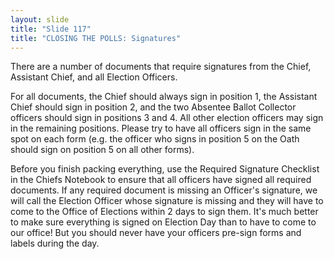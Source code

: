 ```yaml
---
layout: slide
title: "Slide 117"
title: "CLOSING THE POLLS: Signatures"
---
```


There are a number of documents that require signatures from the Chief, Assistant Chief, and all Election Officers.

For all documents, the Chief should always sign in position 1, the Assistant Chief should sign in position 2, and the two Absentee Ballot Collector officers should sign in positions 3 and 4. All other election officers may sign in the remaining positions. Please try to have all officers sign in the same spot on each form (e.g. the officer who signs in position 5 on the Oath should sign on position 5 on all other forms).

Before you finish packing everything, use the Required Signature Checklist in the Chiefs Notebook to ensure that all officers have signed all required documents. If any required document is missing an Officer's signature, we will call the Election Officer whose signature is missing and they will have to come to the Office of Elections within 2 days to sign them. It's much better to make sure everything is signed on Election Day than to have to come to our office! But you should never have your officers pre-sign forms and labels during the day.
